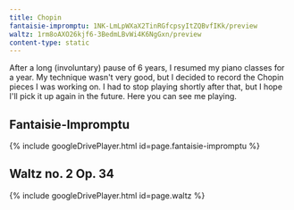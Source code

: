 ```yaml
---
title: Chopin
fantaisie-impromptu: 1NK-LmLpWXaX2TinRGfcpsyItZQBvfIKk/preview
waltz: 1rm8oAXO26kjf6-3BedmLBvWi4K6NgGxn/preview
content-type: static
---
```


After a long (involuntary) pause of 6 years, I resumed my piano classes for a year. My technique wasn't very good, but I decided to record the Chopin pieces I was working on. I had to stop playing shortly after that, but I hope I'll pick it up again in the future. Here you can see me playing. 

## Fantaisie-Impromptu

{% include googleDrivePlayer.html id=page.fantaisie-impromptu %}


## Waltz no. 2 Op. 34

{% include googleDrivePlayer.html id=page.waltz %}

